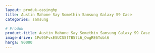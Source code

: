 ```yaml
---
layout: produk-casinghp
title: Austin Mahone Say Somethin Samsung Galaxy S9 Case
categories: samsung

# Produk
product-title: Austin Mahone Say Somethin Samsung Galaxy S9 Case
image-drive: 1Po95FvxESUCSSfTB57L6_QwgRE6Tobl6
harga: 90000
---
```

